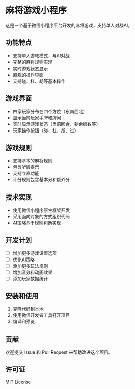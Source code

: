 # 麻将游戏小程序

这是一个基于微信小程序平台开发的麻将游戏，支持单人对战AI。

## 功能特点

- 支持单人游戏模式，与AI对战
- 完整的麻将规则实现
- 实时游戏状态显示
- 直观的操作界面
- 支持碰、杠、胡等基本操作

## 游戏界面

- 四家玩家分布在四个方位（东南西北）
- 显示当前玩家手牌和牌河
- 实时显示游戏状态（当前回合、剩余牌数等）
- 玩家操作按钮（碰、杠、胡、过）

## 游戏规则

- 支持基本的麻将规则
- 包含听牌提示
- 支持立直功能
- 计分规则包含基本分和额外分

## 技术实现

- 使用微信小程序原生框架开发
- 采用面向对象的方式组织代码
- AI策略基于规则判断实现

## 开发计划

- [ ] 增加更多游戏设置选项
- [ ] 优化AI策略
- [ ] 添加更多玩法规则
- [ ] 增加音效和动画效果
- [ ] 添加玩家数据统计

## 安装和使用

1. 克隆代码到本地
2. 使用微信开发者工具打开项目
3. 编译和预览

## 贡献

欢迎提交 Issue 和 Pull Request 来帮助改进这个项目。

## 许可证

MIT License
